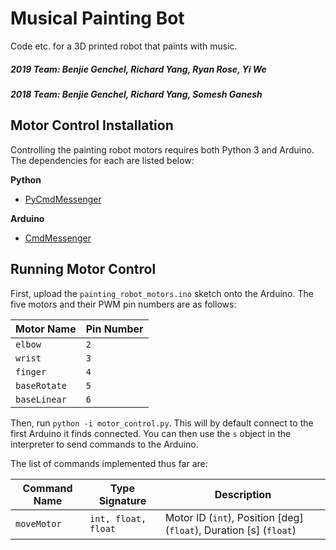 # Musical Painting Bot
Code etc. for a 3D printed robot that paints with music.

##### 2019 Team: Benjie Genchel, Richard Yang, Ryan Rose, Yi We
##### 2018 Team: Benjie Genchel, Richard Yang, Somesh Ganesh 

## Motor Control Installation
Controlling the painting robot motors requires both Python 3 and Arduino. The dependencies for each are listed below:

**Python**
- [PyCmdMessenger](https://github.com/harmsm/PyCmdMessenger)

**Arduino**
- [CmdMessenger](https://github.com/thijse/Arduino-CmdMessenger)

## Running Motor Control
First, upload the `painting_robot_motors.ino` sketch onto the Arduino. The five motors and their PWM pin numbers are as follows:

| Motor Name   | Pin Number |
| ------------ | ---------- |
| `elbow`      | `2`		|
| `wrist` 	   | `3`		|
| `finger` 	   | `4`		|
| `baseRotate` | `5`		|
| `baseLinear` | `6`		|

Then, run `python -i motor_control.py`. This will by default connect to the first Arduino it finds connected. You can then use the `s` object in the interpreter to send commands to the Arduino. 

The list of commands implemented thus far are:

| Command Name		| Type Signature		| Description						|
| ----------------- | --------------------- | --------------------------------- |
| `moveMotor`		| `int, float, float`	| Motor ID (`int`), Position [deg] (`float`), Duration [s] (`float`) |


